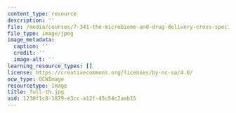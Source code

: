 ```yaml
---
content_type: resource
description: ''
file: /media/courses/7-341-the-microbiome-and-drug-delivery-cross-species-communication-in-health-and-disease-spring-2018/1230f1c81879e3cca12f45c54c2aeb15_full-th.jpg
file_type: image/jpeg
image_metadata:
  caption: ''
  credit: ''
  image-alt: ''
learning_resource_types: []
license: https://creativecommons.org/licenses/by-nc-sa/4.0/
ocw_type: OCWImage
resourcetype: Image
title: full-th.jpg
uid: 1230f1c8-1879-e3cc-a12f-45c54c2aeb15
---
```

